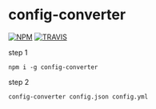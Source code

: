# config-converter

[![NPM](https://img.shields.io/npm/v/config-converter.svg)](https://nodei.co/npm/config-converter)
[![TRAVIS](https://travis-ci.org/perfilyev/config-converter.svg?branch=master)](https://travis-ci.org/perfilyev/config-converter)

step 1
```
npm i -g config-converter
```
step 2
```
config-converter config.json config.yml

```